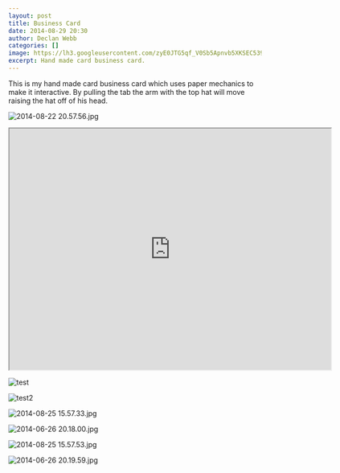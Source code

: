 ```yaml
---
layout: post
title: Business Card
date: 2014-08-29 20:30
author: Declan Webb
categories: []
image: https://lh3.googleusercontent.com/zyE0JTG5qf_V0Sb5Apnvb5XKSEC539vNvUWBwUl3R8Gvaz6ZYdD8-OJYUyA14zu5f5F-VD48yLOQr4OwZkYgEgiDZMP8yI4VbDUtC196S1AOWxGW3ZZQ5f7fNahI4PGxzAy1odZcx2hJ3QWuDSyZX6ZqpU-lgBfN6-0rh7mdQbuYSc3b30XMdGPfV0W-aDptbtRDy5pTFezHjc4RO7RPX0EvCSZtVbivQ4-1v-EaGcQyQItldl1NkJlfjpXoYQAUKxdA4AKt70ywsyWXa71chfwz0u-FLubPdd8A9_nOk5zi2dvrCpibVc8cAmdfuLqyn-aXAQJdWCi3xv0yGkz5O0sTZ4asE0CH6kZXqsA-oUwjfHtkgH6rXi3gGQfy-x1Rrq7GDPHw78_fXZ9rZz6n-I8bSMShu4TMI_5DCTMsNx07YAgaHPX8R_XAIzRbepOj_gFxdz6aZnPrekpr2RzlId81X4coSTcHYaAoT-SfSLfkCfefDkLWQzL-QVRMymsVKNFe_Hx6PZ6o_mE7Gu1MM8KfQk1_77Pc9Al70Wv1T7YIBS47S9lyguurXFm6uwNSvz7ogi-i7KFh_gv1jfmPV2Z9elRf6DYi2jsUPk97p64eo7YCRAUC4Q=s1000
excerpt: Hand made card business card.
---
```

This is my hand made card business card which uses paper mechanics to make it interactive. By pulling the tab the arm with the top hat will move raising the hat off of his head.

![2014-08-22 20.57.56.jpg](https://lh3.googleusercontent.com/epQKbfhIlQ1w4NXeWozzkfJUoVccdakv8yAxOJfQWxpPdmuCKJYwpIq4KpDjL_3wRbp5kTfVK7joUerhylfPpj9bWP33Y1uScCTJTe08nXy9g3yQu7DCxwdq6zPiD2bD266uDbrbzcbPn9jj55IsoA6UyrNxtjwYGY2GCNB-WG-8wpuYZ9qGTbbWOXVFqdnCgLX4X3LQAwR14SmU7hdFeTdryUhOOuCde4vxUMALsCCk-VE8-Nqb-UeY7T-F82NDV1sYZpmtJvH1uzX0jt9gAvLuJD2eBZ1GVF3n3JtSbrGM8EHmZwNN1CsDckckzZMk1mvqvZit7TxxdbGP2VWcX_td_Sxkr5b2TXk7eg4BJwJaKzFkdOOlnF34Nvmcy_d0jkpQv-64tBwqObNoG04De0r0U5dpyOQ2TwhH9xmMuvRDRbf_v_V3S0FhJR_ylaHRsL1zQ3AQqPO7R1TiBH0U5GA4bcvD_yhTaj-OXxt3px2A5P5v3vyZtgohEZzGjJQos4viOPvhjexfrBzZKW1AGzRtmsV7J9OKeLP1pH9hjcnE3dPgvJK3VP4xqzPWPHiP0Xpn4efhTrKQxg_KiJNOHk4GTUIrRoYv5M9fPcIkfMUQ2aoIXCzTUQ=s1000)

<iframe src="https://drive.google.com/file/d/0B8DmHQsoX0WjQkxrZ01tX3FwX0k/preview" width="640" height="480"></iframe>

![test](https://drive.google.com/uc?id=0B8DmHQsoX0WjQkxrZ01tX3FwX0k)

![test2](https://drive.google.com/file/d/0B8DmHQsoX0WjQkxrZ01tX3FwX0k/view?usp=sharing)

![2014-08-25 15.57.33.jpg](https://lh3.googleusercontent.com/5va3GjQR6pJd5bDSvej6uNjS3ngUobI0L-_NgBto_108Mex0D7X3UNQHpfWuhb91E7DbLUa8CaK7MO_Da9Eg8eylfbJTGLbO5YvkmiRVv8dp3PZe9aMFVRlfM2n3_7suDmfdG2Mbt-c2Wdp7deeDSi4IECZbJM2mzExomPMV8-Mqjpny12DubH0mBF-GB2lOBy04AYgvO_JdmzlJs7kTjXTD3TMD2Wm9gdzQTmujcqLPhQbivNfipMkexW2Tp4AbNT2BqVQHkVQTXRtEO6_I5wBKRl-3AWynIGqGC39AgrF5kFgjG_dKwwOW3TlDHBFyrPfVHk8UAHB7l-H-fAZVrC6yNUY-6987TsgeAnwchZZserXGbVQUbpSkLSzX6l6xDR5h8r-57q_PpmoA34o93FAWelzzHv0lgJNBG-YJqbyvuu8ziDNqBVi6houTpGrOQ50r2eDW9eH_BbhHtVNBK9LABAA6GTdXQeWRsKF-E5_1oiLSO5QrssnnzP6wXBZWesYGOp1VdIHi0KIACKbwKj2KPiaGrsLruSkRAAVsqv3ScEWjCQC7Yhmlab35t2qbZGR1LJDUlsLucuaYZAwG1Ypb3gFIDszYxwWTxey3ZxwNvbHf-LfxTg=s1000)

![2014-06-26 20.18.00.jpg](https://lh3.googleusercontent.com/j0JAvkaZXOMll6mmxSGLTCwsrVFQljoCETqrZIDcqZRClxNKn5-KSGc_o1gdAL3KF7H9jMVXU8qRyIpk0VCiR-5FLTcHo0v3cyVXnHwsohq3kQ5BLXzdxsTknZNn3eGpakiR7JPxvAxI0v4XxW-q8bmzZyk29q_9lcUpYSq_ak7bKRnb5lNZd25SrK66Dk0U4RyPLoGfT04gtNPs74ZTjR2QRgAJREd3esIRpRGT1G4prej0R8r4BTvbmoGLiObixA97CZj4_lt5ULKahJSQVdQmj2dYNVCtix0kdf6P7YgmV0gAX9yGwJwN6MuqamwIN9iUzlvkUn-TyNr8PcU5b1inPYwaVeVgXayJbQl2y9aTnA8CraSpSIhY4Cj8GskVZOiuHL1nLon38FlU_LZ2T9O0fEFjRH_5yVJr5KuyqOY2GOZ3oOd8Qcj9eyYaGgaeyZcDPDWKAUDxdVntJC7M-TMH01UJVYilXCBzo1gBGK6O4vzgx1eaDBFgHohqiiX-UuEMAGk6O3dkDfRnh5r8elLENet0v3Ykp4N_cqHxvSrMC0Clau9gNuW2vcJcruXBwI6MtwDaMWwQOGfADFNmokztI9YE_u26dGxEVTq2Mkakn8BtemyxUA=s1000)

![2014-08-25 15.57.53.jpg](https://lh3.googleusercontent.com/z0kuNzS9yucTsc2oFFgVVYi7n3YJTskteT4BADBLp91pym54rQb2OvEF-NeRXCrwtButnVUTkaneRxMsHyiWaTeX_Pm2d0d07HB6XmNrahKy48k32pWQ-M-XH-cKBaEtudCphue1QcY1oLRJaw33X5Dp3bdTkwPGgViZ2pnvEQK5cb2hOpJorSD3HvtJScK7Zxeu4qShspY9Io17hGyc-sRLig98N62jTPQ2vr4NUSwbcgf0F6h_t95xUgFZ0gES-_Deebci1UbJxJskT1acpAlkKrXOlC1rgWdJcXBgGDDDMqLL7PExKkjJnJUxnRUEjlg4bl8PF2uyr47PLBpzgsZ-Qg_Y6kvTSfXzNfS2c8Qy_VDsLJ9XamDACMT-gHIDLjSiZzamNH2YhbugtfQwDfjdJm9t0H_Gu1J-CkzKUiCuMQYocM0NC5nSqpvfvE5pjnY7eT_Zmo4OgvVgZzqQlL60VEWK27ol1n5sQHRzhsUcd-4oJfq4ndLhnhrWUlL7GY0E69wXJjogS2ynALKfGOiSfZ2pKODgs_ArhNAmi0WLZdUqvIIhjxeDQYqmgDLGu5Bql7UV40907GBDbruQNe7CeME9qOZvmRkf4Gvt9tY5_rKTbw=s1000)

![2014-06-26 20.19.59.jpg](https://lh3.googleusercontent.com/0r2ED5fXEN-mTNyKlfPKlrkcyfdj_FxwtqbNJVTnMIPoXfD7fHFwxZ1aXVuql_3oZoxWdk5imAG2bBneCIKeEDPlk0PwuotWqyuVqtomyV_SMPOPi-jQqITVIxSiXNCENy5Dre8taac7Zn_K47I8zHiUdLrpJfe3knmjVWoOmiSm1XhTyOZR3auWkxqhSa9tuks6yByzKiMBogRu2FpN9kTNXLrQ_rqVy25I-1jK6d_nhPeq2DsG2YjgT3KIei7E-Dco0DKWriRW_rYA79XX5RqV7LBlAZP9yyhv153HImGL2bP8rnOmOL6DPwa_mBrenD6TS9LMYUFXi96-JRofUA8URXTFSs8slckwFT7MbMjmLLcjvJnSJ7clhW5mfb7N0EQ8aMwr2udzf5Cf5ipDazB0sEZPpY9RJk-Ff7CSKxim2qk0qCCPa7NiRj1BXlBiCdONVTHcuA2KNzpGt6dOTbhI8SOmm-hU80f5bbzJz0NqtFp2YnOt_2chmvokIQT-s78mnwalICs7ndDUeJXXrfElBiLgxDVzn0a9WzUyUanRjJGI8_1ktsXiBgVRF8SW2D6JSI9XtV2EU7vf1pni6IWtmijMKEDpWDLFqIRguyAy88TA547Hqg=s1000)
